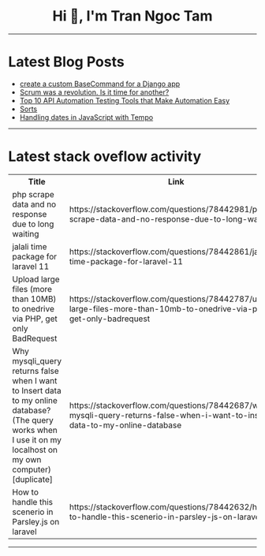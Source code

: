 <h1 align="center">Hi 👋, I'm Tran Ngoc Tam</h1>

---

# Latest Blog Posts 
<!-- BLOG-POST-LIST:START -->
- [create a custom BaseCommand for a Django app](https://dev.to/doridoro/create-a-custom-basecommand-for-a-django-app-38k0)
- [Scrum was a revolution. Is it time for another?](https://dev.to/horaceshmorace/scrum-was-a-revolution-is-it-time-for-another-20g2)
- [Top 10 API Automation Testing Tools that Make Automation Easy](https://dev.to/jamescantor38/top-10-api-automation-testing-tools-that-make-automation-easy-3611)
- [Sorts](https://dev.to/imnotleo/sorts-2pbd)
- [Handling dates in JavaScript with Tempo](https://dev.to/logrocket/handling-dates-in-javascript-with-tempo-2901)
<!-- BLOG-POST-LIST:END -->

---

# Latest stack oveflow activity
<table>
  <tr><th>Title</th><th>Link</th></tr>
  <!-- STACKOVERFLOW:START --><tr><td>php scrape data and no response due to long waiting</td><td>https://stackoverflow.com/questions/78442981/php-scrape-data-and-no-response-due-to-long-waiting</td></tr><tr><td>jalali time package for laravel 11</td><td>https://stackoverflow.com/questions/78442861/jalali-time-package-for-laravel-11</td></tr><tr><td>Upload large files &lpar;more than 10MB&rpar; to onedrive via PHP, get only BadRequest</td><td>https://stackoverflow.com/questions/78442787/upload-large-files-more-than-10mb-to-onedrive-via-php-get-only-badrequest</td></tr><tr><td>Why mysqli_query returns false when I want to Insert data to my online database? &lpar;The query works when I use it on my localhost on my own computer&rpar; [duplicate]</td><td>https://stackoverflow.com/questions/78442687/why-mysqli-query-returns-false-when-i-want-to-insert-data-to-my-online-database</td></tr><tr><td>How to handle this scenerio in Parsley.js on laravel</td><td>https://stackoverflow.com/questions/78442632/how-to-handle-this-scenerio-in-parsley-js-on-laravel</td></tr><!-- STACKOVERFLOW:END -->
</table>

---



